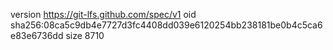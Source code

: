 version https://git-lfs.github.com/spec/v1
oid sha256:08ca5c9db4e7727d3fc4408dd039e6120254bb238181be0b4c5ca6e83e6736dd
size 8710
